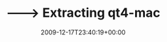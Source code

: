 ---
retweeted: false
source: <a href="http://twitter.com" rel="nofollow">Twitter Web Client</a>
entities:
  hashtags: []
  symbols: []
  user_mentions: []
  urls: []
display_text_range:
- '0'
- '138'
favorite_count: '1'
id_str: '6778436466'
truncated: false
retweet_count: '0'
id: '6778436466'
created_at: Thu Dec 17 23:40:19 +0000 2009
favorited: false
full_text: |-
  ---&gt;  Extracting qt4-mac
  ---&gt;  Applying patches to qt4-mac

  Ich hätte ahnen sollen, das eine Badewannenzeit einfach nicht ausreicht.
lang: de
tags:
- pesos:twitter
date: '2009-12-17T23:40:19+00:00'
src: https://twitter.com/bascht/status/6778436466
original_url: https://twitter.com/bascht/status/6778436466
type: twitter_tweet
text: |-
  ---&gt;  Extracting qt4-mac
  ---&gt;  Applying patches to qt4-mac

  Ich hätte ahnen sollen, das eine Badewannenzeit einfach nicht ausreicht.
title: |-
  ---&gt;  Extracting qt4-mac
  ---

---